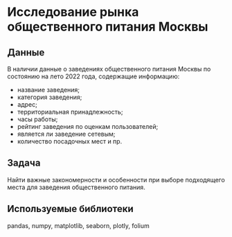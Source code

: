 # Исследование рынка общественного питания Москвы

## Данные

В наличии данные о заведениях общественного питания Москвы по состоянию на лето 2022 года, содержащие информацию:

-  название заведения;
-  категория заведения;
- адрес;
- территориальная принадлежность;
- часы работы;
- рейтинг заведения по оценкам пользователей;
- является ли заведение сетевым;
- количество посадочных мест и пр.

## Задача
Найти важные закономерности и особенности при выборе подходящего места для заведения общественного питания.

## Используемые библиотеки

pandas, numpy, matplotlib, seaborn, plotly, folium

